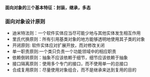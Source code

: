#### 面向对象的三个基本特征：封装，继承，多态

### 面向对象设计原则
- 迪米特法则：一个软件实体应当尽可能少地与其他实体发生相互作用
- 里氏代换原则：所有引用基类对象的地方能够透明地使用其子类的对象
- 开闭原则:  软件实体应对扩展开放，而对修改关闭
- 单一职责原则:一个类只负责一个功能领域中的相应职责
- 依赖倒转原则：抽象不应该依赖于细节，细节应该依赖于抽象
- 接口隔离原则：使用多个专门的接口，而不使用单一的总接口
- 合成复用原则：尽量使用对象组合，而不是继承来达到复用的目的
